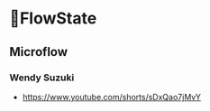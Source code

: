 # 💜<anima>FlowState</anima>

## Microflow

### Wendy Suzuki

- <https://www.youtube.com/shorts/sDxQao7jMvY>
